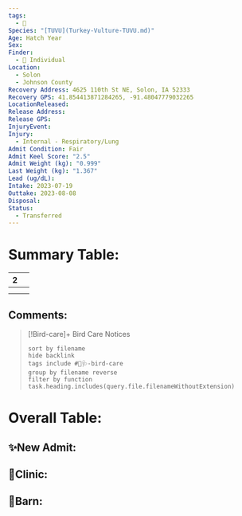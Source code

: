 ```yaml
---
tags:
  - 🦅
Species: "[TUVU](Turkey-Vulture-TUVU.md)"
Age: Hatch Year
Sex: 
Finder:
  - 🧑 Individual
Location:
  - Solon
  - Johnson County
Recovery Address: 4625 110th St NE, Solon, IA 52333
Recovery GPS: 41.854413871284265, -91.48047779032265
LocationReleased: 
Release Address: 
Release GPS: 
InjuryEvent: 
Injury:
  - Internal - Respiratory/Lung
Admit Condition: Fair
Admit Keel Score: "2.5"
Admit Weight (kg): "0.999"
Last Weight (kg): "1.367"
Lead (ug/dL): 
Intake: 2023-07-19
Outtake: 2023-08-08
Disposal: 
Status:
  - Transferred
---
```


# Summary Table:

<div><table class="dataview table-view-table"><thead class="table-view-thead"><tr class="table-view-tr-header"><th class="table-view-th"><span></span><span class="dataview small-text">2</span></th><th class="table-view-th"><span></span></th></tr></thead><tbody class="table-view-tbody"><tr><td><span></span></td><td><span></span></td></tr><tr><td><span></span></td><td><span></span></td></tr></tbody></table></div>

## Comments:

> [!Bird-care]+ Bird Care Notices
>   ```tasks 
>   sort by filename
>   hide backlink
>   tags include #🦅🩺-bird-care 
>   group by filename reverse
>   filter by function task.heading.includes(query.file.filenameWithoutExtension)
>   ```

# Overall Table:

## ✨New Admit:



## 🏥Clinic:



## 🏡Barn:


